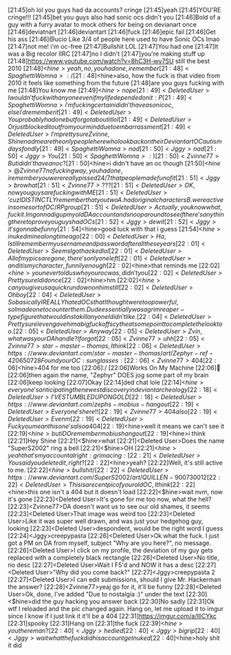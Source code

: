 [21:45]<ucio>oh lol you guys had da accounts? cringe
[21:45]<Spaghetti Womna>yeah
[21:45]<Deleted User>YOU'RE cringe!!!
[21:45]<ucio>bet you guys also had sonic ocs didn't you
[21:46]<Zvinne77>Bold of a guy with a furry avatar to mock others for being on devianart once
[21:46]<Zvinne77>deviatnart
[21:46]<Zvinne77>deviantart
[21:46]<Zvinne77>fuck
[21:46]<Spaghetti Womna>epic fail
[21:46]<ucio>Get his ass
[21:46]<Deleted User>@ucio Like 3/4 of people here used to have Sonic OCs lmao
[21:47]<Spaghetti Womna>not me! i'm oc-free
[21:47]<Deleted User>Bullshit LOL
[21:47]<Deleted User>You had one
[21:47]<Deleted User>It was a Big recolor IIRC
[21:47]<Spaghetti Womna>no I didn't
[21:47]<Spaghetti Womna>you're making stuff up
[21:48]<Jggy>https://www.youtube.com/watch?v=8hC3H-wv7SU still the best 2010
[21:48]<$hine>yeah, no, you had one, i remember
[21:48]<Spaghetti Womna>:/
[21:48]<$hine>also, how the fuck is that video from 2010 it feels like something from the future
[21:48]<Spaghetti Womna>are you guys fucking with me
[21:48]<Deleted User>You know me
[21:49]<$hine>nope
[21:49]<Deleted User>I wouldn't fuck with anyone even if my life depended on it :P
[21:49]<Spaghetti Womna>i'm fucking certain i didn't have a sonic oc, else i'd remember it
[21:49]<Deleted User>You probably had one but forgot about it lol
[21:49]<Deleted User>Or just blocked it out from your mind due to embarrassment
[21:49]<Deleted User>I'm pretty sure Zvinne, Shine nad me are the only people here who look back on their Deviantart OC autism days fondly
[21:49]<Spaghetti Womna>nad
[21:50]<Jggy>nad
[21:50]<Jggy>You
[21:50]<Spaghetti Womna>:)
[21:50]<Zvinne77>But i didn't have an oc?
[21:50]<$hine>i didn't have an oc though
[21:50]<$hine>@Zvinne77 no fucking way, you had one, i remember you were really pissed 24/7 that people made fun of it
[21:51]<Jggy>bro what
[21:51]<Zvinne77>???
[21:51]<Deleted User>OK, now you guys are fucking with ME
[21:51]<Deleted User>'cuz I DISTINCTLY remember that you two A. had original characters B. were active in some sort of OC/RP group
[21:51]<Deleted User>Actually, you know what, fuck it. Im gonna dig up my old DA account and snoop around to see if there's anything there to prove you guys had OCs
[21:52]<Jggy>dew it
[21:52]<Jggy>it's gonna be funny
[21:54]<$hine>good luck with that i guess
[21:54]<$hine>i nuked mine a long time ago
[22:00]<Deleted User>Ha, I still remember my username and password after all these years
[22:01]<Deleted User>Seems I got hacked lol
[22:01]<Deleted User>All of my pics are gone, there's only one left
[22:01]<Deleted User>and it is my character, funnily enough
[22:02]<$hine>that reminds me
[22:02]<$hine>you never told us who your oc was, didn't you
[22:02]<Deleted User>Pretty sure I did once
[22:02]<$hine>hm
[22:02]<$hine>can you give us a quick rundown on him still
[22:02]<Deleted User>Oh boy
[22:04]<Deleted User>So basically I REALLY hated OCs that I thought were too powerful, so I made one to counter them. Dude essentially was a grim reaper-type figure that would instakill anyone I didn't like.
[22:04]<Deleted User>Pretty sure I even gave him a big fuckoff scythe at some point to complete the look too.
[22:05]<Deleted User>Anyway
[22:05]<Deleted User>Zvin, what was your DA handle? I forgot
[22:05]<Zvinne77>uhh
[22:05]<Zvinne77>star-master-thomas, I think
[22:06]<Deleted User>https://www.deviantart.com/star-master-thomas/art/Zephyr-ref-420650728 Found your OC :sunglasses:
[22:06]<Zvinne77>404
[22:06]<$hine>404 for me too
[22:06]<Deleted User>:/
[22:06]<Deleted User>Works On My Machine
[22:06]<Zvinne77>:shrug:
[22:06]<Zvinne77>then again the name, "Zephyr" DOES jog some part of my brain
[22:06]<Zvinne77>keep looking
[22:07]<Deleted User>Okay
[22:14]<Jggy>ded chat lole
[22:14]<$hine>everyone's anticipating the newest discovery in deviantarcheology
[22:18]<Deleted User>I'VE STUMBLED UPON GOLD
[22:18]<Deleted User>https://www.deviantart.com/zephs-mobius-hangout
[22:19]<Deleted User>Everyone's here!!
[22:19]<Zvinne77>404 also
[22:19]<Deleted User>Even m
[22:19]<Deleted User>Fuck you mean this one's also a 404
[22:19]<$hine>well it means we can't see it
[22:19]<$hine>but i DO remember mobius hangout
[22:19]<$hine>i think
[22:21]<Deleted User>Hey Shine
[22:21]<$hine>what
[22:21]<Deleted User>Does the name "SuperS2002" ring a bell
[22:21]<$hine>OH
[22:21]<$hine>yeah that's my account alright :grimacing:
[22:21]<Deleted User>You said you deleted it, right?
[22:22]<$hine>yeah?
[22:22]<Deleted User>Well, it's still active to me.
[22:22]<$hine>bullshit/
[22:22]<Deleted User>https://www.deviantart.com/SuperS2002/art/QUILLEN-900730012
[22:22]<Deleted User>This is a recent pic of your old OC, I think
[22:22]<$hine>this one isn't a 404 but it doesn't load
[22:22]<$hine>wait nvm, now it's gone
[22:23]<Deleted User>It's gone for me too now, what the hell?
[22:23]<Zvinne77>DA doesn't want us to see our old shames, it seems
[22:23]<Deleted User>That image was weird too
[22:23]<Deleted User>Like it was super well drawn, and was just your hedgehog guy, looking
[22:23]<Deleted User>despondent, would be the right word I guess
[22:24]<Jggy>creepypasta
[22:26]<Deleted User>Ok what the fuck. I just got a PM on DA from myself, subject "Why are you here?", no message.
[22:26]<Deleted User>I click on my profile, the deviation of my guy gets replaced with a completely black rectangle
[22:26]<Deleted User>No title, no desc
[22:27]<Deleted User>Wait I F5'd and NOW it has a desc
[22:27]<Deleted User>"Why did you come back?"
[22:27]<Jggy>creepypasta 2
[22:27]<Deleted User>I can edit submissions, should I give Mr. Hackerman the answer?
[22:28]<Zvinne77>yeaj go for it, it'll be funny
[22:28]<Deleted User>Ok, done, I've added "Due to nostalgia :)" under the text
[22:30]<$hine>did the guy hacking you answer back
[22:30]<Deleted User>No sadly
[22:31]<Deleted User>Ok wtf I reloaded and the pic changed again. Hang on, let me upload it to imgur since I know if I just link it it'll be a 404
[22:31]<Deleted User>https://imgur.com/a/IllCYkc
[22:31]<Zvinne77>spooky
[22:31]<Deleted User>Hang on
[22:31]<Deleted User>the fuck
[22:39]<$hine>you there man?
[22:40]<Jggy>he died
[22:40]<Jggy>big rip
[22:40]<Jggy>wait what the fuck did his account get nuked
[22:40]<$hine>holy shit it did
